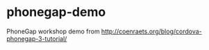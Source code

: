phonegap-demo
=============

PhoneGap workshop demo from http://coenraets.org/blog/cordova-phonegap-3-tutorial/
